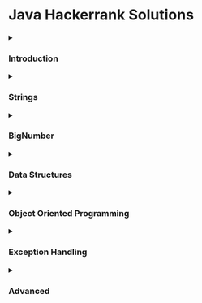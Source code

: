 # Java Hackerrank Solutions

<details><summary><h3>Introduction</h3></summary>
    
- [x] [Welcome to Java!](https://github.com/Kevin-Lago/java-hackerrank-solutions/tree/main/src/introduction/welcome_to_java)
- [x] [Java Stdin and Stdout I](https://github.com/Kevin-Lago/java-hackerrank-solutions/tree/main/src/introduction/java_stdin_and_stdout_i)
- [x] [Java If-Else](https://github.com/Kevin-Lago/java-hackerrank-solutions/tree/main/src/introduction/java_if_else)
- [x] [Java Stdin and Stdout II](https://github.com/Kevin-Lago/java-hackerrank-solutions/tree/main/src/introduction/java_stdin_and_stdout_ii)
- [x] [Java Output Formatting](https://github.com/Kevin-Lago/java-hackerrank-solutions/tree/main/src/introduction/java_output_formatting)
- [x] [Java Loops I](https://github.com/Kevin-Lago/java-hackerrank-solutions/tree/main/src/introduction/java_loops_i)
- [x] [Java Loops II](https://github.com/Kevin-Lago/java-hackerrank-solutions/tree/main/src/introduction/java_loops_ii)
- [x] [Java Datatypes](https://github.com/Kevin-Lago/java-hackerrank-solutions/tree/main/src/introduction/java_datatypes)
- [x] [Java End-Of-File](https://github.com/Kevin-Lago/java-hackerrank-solutions/tree/main/src/introduction/java_end_of_file)
- [x] [Java Static Initializer Block](https://github.com/Kevin-Lago/java-hackerrank-solutions/tree/main/src/introduction/java_static_initializer_block)
- [x] [Java Int to String](https://github.com/Kevin-Lago/java-hackerrank-solutions/tree/main/src/introduction/java_int_to_string)
- [x] [Java Date and Time](https://github.com/Kevin-Lago/java-hackerrank-solutions/tree/main/src/introduction/java_date_and_time)
- [x] [Java Currency Formatter](https://github.com/Kevin-Lago/java-hackerrank-solutions/tree/main/src/introduction/java_currency_formatter)
</details>

<details><summary><h3>Strings</h3></summary>

- [x] [Java Strings Introduction](https://github.com/Kevin-Lago/java-hackerrank-solutions/tree/main/src/strings/java_strings_introduction)
- [x] [Java Substring](https://github.com/Kevin-Lago/java-hackerrank-solutions/tree/main/src/strings/java_substring)
- [x] [Java Substring Comparisons](https://github.com/Kevin-Lago/java-hackerrank-solutions/tree/main/src/strings/java_substring_comparisons)
- [x] [Java String Reverse](https://github.com/Kevin-Lago/java-hackerrank-solutions/tree/main/src/strings/java_string_reverse)
- [x] [Java Anagrams](https://github.com/Kevin-Lago/java-hackerrank-solutions/tree/main/src/strings/java_anagrams)
- [x] [Java String Tokens](https://github.com/Kevin-Lago/java-hackerrank-solutions/tree/main/src/strings/java_string_tokens)
- [x] [Pattern Syntax checker](https://github.com/Kevin-Lago/java-hackerrank-solutions/tree/main/src/strings/pattern_syntax_checker)
- [x] [Java Regex](https://github.com/Kevin-Lago/java-hackerrank-solutions/tree/main/src/strings/java_regex)
- [x] [Java Regex 2 - Duplicate Words](https://github.com/Kevin-Lago/java-hackerrank-solutions/tree/main/src/strings/java_regex_2_duplicate_words)
- [x] [Valid Username Regular Expression](https://github.com/Kevin-Lago/java-hackerrank-solutions/tree/main/src/strings/valid_username_regular_expression)
- [ ] [Tag Content Extractor](https://github.com/Kevin-Lago/java-hackerrank-solutions/tree/main/src/strings/tag_content_extractor)
</details>

<details><summary><h3>BigNumber</h3></summary>

- [x] [Java BigDecimal](https://github.com/Kevin-Lago/java-hackerrank-solutions/tree/main/src/bignumber/java_bigdecimal)
- [x] [Java Primality Test](https://github.com/Kevin-Lago/java-hackerrank-solutions/tree/main/src/bignumber/java_primality_test)
- [x] [Java BigInteger](https://github.com/Kevin-Lago/java-hackerrank-solutions/tree/main/src/bignumber/java_biginteger)
</details>

<details><summary><h3>Data Structures</h3></summary>
    
- [x] [Java 1D Array](https://github.com/Kevin-Lago/java-hackerrank-solutions/tree/main/src/data_structures/java_1d_array)
- [ ] [Java 2D Array](https://github.com/Kevin-Lago/java-hackerrank-solutions/tree/main/src/data_structures/java_2d_array)
- [ ] [Java Subarray](https://github.com/Kevin-Lago/java-hackerrank-solutions/tree/main/src/data_structures/java_subarray)
- [ ] [Java Arraylist](https://github.com/Kevin-Lago/java-hackerrank-solutions/tree/main/src/data_structures/java_arraylist)
- [ ] [Java 1D Array (Part 2)](https://github.com/Kevin-Lago/java-hackerrank-solutions/tree/main/src/data_structures/java_1d_array_part_2)
- [ ] [Java List](https://github.com/Kevin-Lago/java-hackerrank-solutions/tree/main/src/data_structures/java_list)
- [ ] [Java Map](https://github.com/Kevin-Lago/java-hackerrank-solutions/tree/main/src/data_structures/java_map)
- [ ] [Java Stack](https://github.com/Kevin-Lago/java-hackerrank-solutions/tree/main/src/data_structures/java_stack)
- [ ] [Java Hashset](https://github.com/Kevin-Lago/java-hackerrank-solutions/tree/main/src/data_structures/java_hashset)
- [ ] [Java Generics](https://github.com/Kevin-Lago/java-hackerrank-solutions/tree/main/src/data_structures/java_generics)
- [ ] [Java Comparator](https://github.com/Kevin-Lago/java-hackerrank-solutions/tree/main/src/data_structures/java_comparator)
- [ ] [Java Sort](https://github.com/Kevin-Lago/java-hackerrank-solutions/tree/main/src/data_structures/java_sort)
- [ ] [Java Dequeue](https://github.com/Kevin-Lago/java-hackerrank-solutions/tree/main/src/data_structures/java_dequeue)
- [ ] [Java BitSet](https://github.com/Kevin-Lago/java-hackerrank-solutions/tree/main/src/data_structures/java_bitset)
- [ ] [Java Priority Queue](https://github.com/Kevin-Lago/java-hackerrank-solutions/tree/main/src/data_structures/java_priority_queue)
</details>

<details><summary><h3>Object Oriented Programming</h3></summary>
    
- [ ] [Java Inheritance I](https://github.com/Kevin-Lago/java-hackerrank-solutions/tree/main/src/object_oriented_programming/java_inheritance_i)
- [ ] [Java Inheritance II](https://github.com/Kevin-Lago/java-hackerrank-solutions/tree/main/src/object_oriented_programming/java_inheritance_ii)
- [ ] [Java Abstract Class](https://github.com/Kevin-Lago/java-hackerrank-solutions/tree/main/src/object_oriented_programming/java_abstract_class)
- [ ] [Java Interface](https://github.com/Kevin-Lago/java-hackerrank-solutions/tree/main/src/object_oriented_programming/java_interface)
- [ ] [Java Method Overriding](https://github.com/Kevin-Lago/java-hackerrank-solutions/tree/main/src/object_oriented_programming/java_method_overriding)
- [ ] [Java Method Overriding 2 (Super keyword)](https://github.com/Kevin-Lago/java-hackerrank-solutions/tree/main/src/object_oriented_programming/java_method_overriding_2_super_keyword)
- [ ] [Java Instanceof keyword](https://github.com/Kevin-Lago/java-hackerrank-solutions/tree/main/src/object_oriented_programming/java_instanceof_keyword)
- [ ] [Java Iterator](https://github.com/Kevin-Lago/java-hackerrank-solutions/tree/main/src/object_oriented_programming/java_iterator)
</details>

<details><summary><h3>Exception Handling</h3></summary>
    
- [ ] [Java Exception Handling (Try-catch)](https://github.com/Kevin-Lago/java-hackerrank-solutions/tree/main/src/exception_handling/java_exception_handling_try_catch)
- [ ] [Java Exception Handling](https://github.com/Kevin-Lago/java-hackerrank-solutions/tree/main/src/exception_handling/java_exception_handling)
</details>

<details><summary><h3>Advanced</h3></summary>
    
- [ ] [Java Varargs - Simple Addition](https://github.com/Kevin-Lago/java-hackerrank-solutions/tree/main/src/advanced/java_varargs_simple_addition)
- [ ] [Java Reflection - Attributes](https://github.com/Kevin-Lago/java-hackerrank-solutions/tree/main/src/advanced/java_reflection_attributes)
- [ ] [Can You Access?](https://github.com/Kevin-Lago/java-hackerrank-solutions/tree/main/src/advanced/can_you_access)
- [ ] [Prime Checker](https://github.com/Kevin-Lago/java-hackerrank-solutions/tree/main/src/advanced/prime_checker)
- [ ] [Java Factory Pattern](https://github.com/Kevin-Lago/java-hackerrank-solutions/tree/main/src/advanced/java_factor_pattern)
- [ ] [Java Singleton Pattern](https://github.com/Kevin-Lago/java-hackerrank-solutions/tree/main/src/advanced/java_singleton_pattern)
- [ ] [Java Visitor Pattern](https://github.com/Kevin-Lago/java-hackerrank-solutions/tree/main/src/advanced/java_visitor_pattern)
- [ ] [Java Annotations](https://github.com/Kevin-Lago/java-hackerrank-solutions/tree/main/src/advanced/java_annotations)
- [ ] [Covariant Return Types](https://github.com/Kevin-Lago/java-hackerrank-solutions/tree/main/src/advanced/covariant_return_types)
- [ ] [Java Lambda Expressions](https://github.com/Kevin-Lago/java-hackerrank-solutions/tree/main/src/advanced/java_lambda_expressions)
- [ ] [Java MD5](https://github.com/Kevin-Lago/java-hackerrank-solutions/tree/main/src/advanced/java_md5)
- [ ] [Java SHA-256](https://github.com/Kevin-Lago/java-hackerrank-solutions/tree/main/src/advanced/java_sha_256)
</details>
